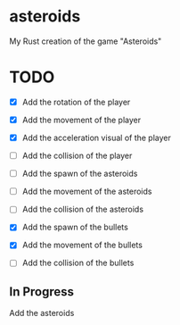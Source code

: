 # asteroids
My Rust creation of the game "Asteroids"

# TODO
- [x] Add the rotation of the player
- [x] Add the movement of the player
- [x] Add the acceleration visual of the player
- [ ] Add the collision of the player
- [ ] Add the spawn of the asteroids
- [ ] Add the movement of the asteroids
- [ ] Add the collision of the asteroids
- [x] Add the spawn of the bullets
- [x] Add the movement of the bullets
- [ ] Add the collision of the bullets


## In Progress

Add the asteroids